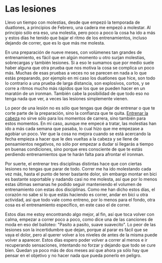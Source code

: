 # Las lesiones

Llevo un tiempo con molestias, desde que empezó la temporada de duatlones, a principios de Febrero, una cadera me empezó a molestar. Al principio sólo era eso, una molestia, pero poco a poco la cosa ha ido a más y estos días he tenido que bajar el ritmo de los entrenamientos, incluso dejando de correr, que es lo que más me molesta.

En una preparación de nueve meses, con volúmenes tan grandes de entrenamiento, es fácil que en algún momento u otro surjan molestias, sobrecargas y también lesiones. Si a eso le sumamos que por medio suele haber alguna que otra prueba que nos motiva la cosa se complica un poco más. Muchas de esas pruebas a veces no se parecen en nada a lo que estás preparando, por ejemplo en mi caso los duatlones que hice, son todo lo contrario a una prueba de larga distancia, son explosivos, cortos, y se corre a ritmos mucho más rápidos que los que se pueden hacer en un maratón de un ironman. También cabe la posibilidad de que todo eso no tenga nada que ver, a veces las lesiones simplemente vienen.

Lo peor de una lesión no es sólo que tengas que dejar de entrenar o que te corte parte de la preparación, sino la confianza que te quita. [Entrenar la cabeza](http://psanxiao.com/quedan-solo-3-meses) no sirve sólo para los momentos de carrera, sino también para estos momentos. En mi caso, aunque me empecé a tratar, las molestias han ido a más cada semana que pasaba, lo cual hizo que me empezase a agobiar un poco. Ver que la cosa no mejora cuando se está acercando la fecha empieza a hacer que le des vueltas a la cabeza y se llene de pensamientos negativos, no sólo por empezar a dudar si llegarás a tiempo en buenas condiciones, sino porque eres consciente de que te estás perdiendo entrenamientos que te harán falta para afrontar el ironman.

Por suerte, el entrenar tres disciplinas distintas hace que con ciertas lesiones no tengas que parar de todo. Correr me ha ido molestando cada vez más, hasta el punto de tener bastante dolor, sin embargo montar en bici es bastante soportable y nadando casi no me molesta, así que por lo menos estas últimas semanas he podido seguir manteniendo el volumen de entrenamiento con estas dos disciplinas. Como me han dicho estos días, el corazón no sabe si lo que estás haciendo es correr, andar en bici u otra actividad, así que todo vale como entreno, por lo menos para el fondo, otra cosa es el entrenamiento específico, en este caso el de correr.

Estos días me estoy encontrando algo mejor, al fin, así que toca volver con calma, empezar a correr poco a poco, como dice una de las canciones de moda en eso del bailoteo: "Pasito a pasito, suave suavecito". Lo peor de las lesiones son la incertidumbre que dejan, porque al parar es fácil que se vaya el dolor, pero al querer volver a los niveles de antes de la misma puede volver a aparecer. Estos días espero poder volver a correr al menos e ir recuperando sensaciones, intentando no forzar y dejando que todo se cure bien. Quedan ya poco más de dos meses así que ahora ya sólo hay que pensar en el objetivo y no hacer nada que pueda ponerlo en peligro.


